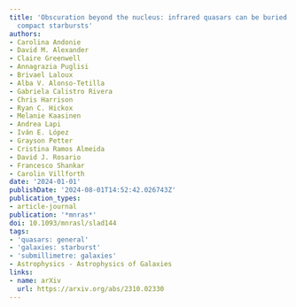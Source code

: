 ```yaml
---
title: 'Obscuration beyond the nucleus: infrared quasars can be buried in extreme
  compact starbursts'
authors:
- Carolina Andonie
- David M. Alexander
- Claire Greenwell
- Annagrazia Puglisi
- Brivael Laloux
- Alba V. Alonso-Tetilla
- Gabriela Calistro Rivera
- Chris Harrison
- Ryan C. Hickox
- Melanie Kaasinen
- Andrea Lapi
- Iván E. López
- Grayson Petter
- Cristina Ramos Almeida
- David J. Rosario
- Francesco Shankar
- Carolin Villforth
date: '2024-01-01'
publishDate: '2024-08-01T14:52:42.026743Z'
publication_types:
- article-journal
publication: '*mnras*'
doi: 10.1093/mnrasl/slad144
tags:
- 'quasars: general'
- 'galaxies: starburst'
- 'submillimetre: galaxies'
- Astrophysics - Astrophysics of Galaxies
links:
- name: arXiv
  url: https://arxiv.org/abs/2310.02330
---
```

